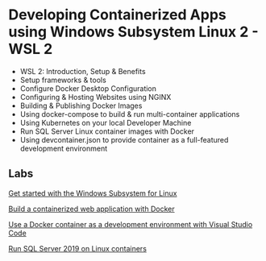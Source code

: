 # Developing Containerized Apps using Windows Subsystem Linux 2 - WSL 2

- WSL 2: Introduction, Setup & Benefits
- Setup frameworks & tools
- Configure Docker Desktop Configuration
- Configuring & Hosting Websites using NGINX
- Building & Publishing Docker Images
- Using docker-compose to build & run multi-container applications
- Using Kubernetes on your local Developer Machine
- Run SQL Server Linux container images with Docker
- Using devcontainer.json to provide container as a full-featured development environment

## Labs

[Get started with the Windows Subsystem for Linux](https://docs.microsoft.com/en-us/learn/modules/get-started-with-windows-subsystem-for-linux/)

[Build a containerized web application with Docker](https://docs.microsoft.com/en-us/learn/modules/intro-to-containers/)

[Use a Docker container as a development environment with Visual Studio Code](https://learn.microsoft.com/en-us/training/modules/use-docker-container-dev-env-vs-code/)

[Run SQL Server 2019 on Linux containers](https://learn.microsoft.com/en-us/training/modules/run-sql-server-2017-linux-containers/)
